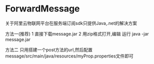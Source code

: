 # ForwardMessage
关于阿里云物联网平台在服务端订阅sdk只提供Java,.net的解决方案

方法一(推荐)
1 直接下载message.jar
2 用zip格式打开,编辑
 运行 java -jar message.jar

方法二
只用搭建一个post方法的url,然后配置message/src/main/java/resources/myProp.properties文件即可



